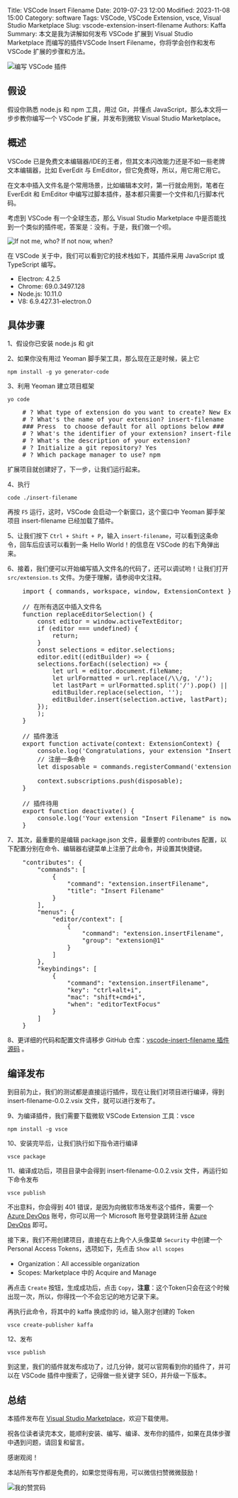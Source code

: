 Title: VSCode Insert Filename
Date: 2019-07-23 12:00
Modified: 2023-11-08 15:00
Category: software
Tags: VSCode, VSCode Extension, vsce, Visual Studio Marketplace
Slug: vscode-extension-insert-filename
Authors: Kaffa
Summary: 本文是我为讲解如何发布 VSCode 扩展到 Visual Studio Marketplace 而编写的插件VSCode Insert Filename，你将学会创作和发布 VSCode 扩展的步骤和方法。


![编写 VSCode 插件](https://kaffa.im/static/img/2019/create-vscode-extension.png "编写 VSCode 插件")

## 假设

假设你熟悉 node.js 和 npm 工具，用过 Git，并懂点 JavaScript，那么本文将一步步教你编写一个 VSCode 扩展，并发布到微软 Visual Studio Marketplace。

## 概述

VSCode 已是免费文本编辑器/IDE的王者，但其文本闪改能力还是不如一些老牌文本编辑器，比如 EverEdit 与 EmEditor，但它免费呀，所以，用它用它用它。

在文本中插入文件名是个常用场景，比如编辑本文时，第一行就会用到，笔者在 EverEdit 和 EmEditor 中编写过脚本插件，基本都只需要一个文件和几行脚本代码。

考虑到 VSCode 有一个全球生态，那么 Visual Studio Marketplace 中是否能找到一个类似的插件呢，答案是：没有。于是，我们做一个呗。

![If not me, who? If not now, when?](https://kaffa.im/static/img/2019/if-not-me-who-if-not-now-when.png "If not me, 
who? If not now, when?")

在 VSCode 关于中，我们可以看到它的技术栈如下，其插件采用 JavaScript 或 TypeScript 编写。

* Electron: 4.2.5
* Chrome: 69.0.3497.128
* Node.js: 10.11.0
* V8: 6.9.427.31-electron.0

## 具体步骤

1、假设你已安装 node.js 和 git

2、如果你没有用过 Yeoman 脚手架工具，那么现在正是时候，装上它

`npm install -g yo generator-code`

3、利用 Yeoman 建立项目框架

`yo code`

<pre>
    # ? What type of extension do you want to create? New Extension (TypeScript)
    # ? What's the name of your extension? insert-filename
    ### Press <Enter> to choose default for all options below ###
    # ? What's the identifier of your extension? insert-filename
    # ? What's the description of your extension?
    # ? Initialize a git repository? Yes
    # ? Which package manager to use? npm
</pre>

扩展项目就创建好了，下一步，让我们运行起来。

4、执行

`code ./insert-filename`

再按 `F5` 运行，这时，VSCode 会启动一个新窗口，这个窗口中 Yeoman 脚手架项目 insert-filename 已经加载了插件。

5、让我们按下 `Ctrl + Shift + P`，输入 `insert-filename`，可以看到这条命令，回车后应该可以看到一条 Hello World！的信息在 VSCode 的右下角弹出来。

6、接着，我们便可以开始编写插入文件名的代码了，还可以调试哟！让我们打开 `src/extension.ts` 文件。为便于理解，请参阅中文注释。
<pre>
    import { commands, workspace, window, ExtensionContext } from 'vscode';

    // 在所有选区中插入文件名
    function replaceEditorSelection() {
        const editor = window.activeTextEditor;
        if (editor === undefined) {
            return;
        }
        const selections = editor.selections;
        editor.edit((editBuilder) => {
        selections.forEach((selection) => {
            let url = editor.document.fileName;
            let urlFormatted = url.replace(/\\/g, '/');
            let lastPart = urlFormatted.split('/').pop() || '';
            editBuilder.replace(selection, '');
            editBuilder.insert(selection.active, lastPart);
        });
        );
    }

    // 插件激活
    export function activate(context: ExtensionContext) {
        console.log('Congratulations, your extension "Insert Filename" is now active!');
        // 注册一条命令
        let disposable = commands.registerCommand('extension.insertFilename', () => replaceEditorSelection());

        context.subscriptions.push(disposable);
    }

    // 插件待用
    export function deactivate() {
        console.log('Your extension "Insert Filename" is now inactive!');
    }
</pre>

7、其次，最重要的是编辑 package.json 文件，最重要的 contributes 配置，以下配置分别在命令、编辑器右键菜单上注册了此命令，并设置其快捷键。

<pre>
    "contributes": {
        "commands": [
            {
                "command": "extension.insertFilename",
                "title": "Insert Filename"
            }
        ],
        "menus": {
            "editor/context": [
                {
                    "command": "extension.insertFilename",
                    "group": "extension@1"
                }
            ]
        },
        "keybindings": [
            {
                "command": "extension.insertFilename",
                "key": "ctrl+alt+i",
                "mac": "shift+cmd+i",
                "when": "editorTextFocus"
            }
        ]
    }
</pre>

8、更详细的代码和配置文件请移步 GitHub 仓库：[vscode-insert-filename 插件源码][3] 。

## 编译发布

到目前为止，我们的测试都是直接运行插件，现在让我们对项目进行编译，得到 insert-filename-0.0.2.vsix 文件，就可以进行发布了。

9、为编译插件，我们需要下载微软 VSCode Extension 工具：vsce

`npm install -g vsce`

10、安装完毕后，让我们执行如下指令进行编译

`vsce package`

11、编译成功后，项目目录中会得到 insert-filename-0.0.2.vsix 文件，再运行如下命令发布

`vsce publish`

不出意料，你会得到 401 错误，是因为向微软市场发布这个插件，需要一个 [Azure DevOps][4] 账号，你可以用一个 Microsoft 账号登录跳转注册 [Azure DevOps][4] 即可。

接下来，我们不用创建项目，直接在右上角个人头像菜单 `Security` 中创建一个 Personal Access Tokens，选项如下，先点击 `Show all scopes`

* Organization：All accessible organization
* Scopes: Marketplace 中的 Acquire and Manage

再点击 `Create` 按钮，生成成功后，点击 `Copy`，**注意**：这个Token只会在这个时候出现一次，所以，你得找一个不会忘记的地方记录下来。

再执行此命令，将其中的 kaffa 换成你的 id，输入刚才创建的 Token

`vsce create-publisher kaffa`

12、发布

`vsce publish`

到这里，我们的插件就发布成功了，过几分钟，就可以官网看到你的插件了，并可以在 VSCode 插件中搜索了，记得做一些关键字 SEO，并升级一下版本。

## 总结

本插件发布在 [Visual Studio Marketplace][4]，欢迎下载使用。

祝各位读者读完本文，能顺利安装、编写、编译、发布你的插件，如果在具体步骤中遇到问题，请回复和留言。

感谢观阅！

本站所有写作都是免费的，如果您觉得有用，可以微信扫赞微微鼓励！

![我的赞赏码](https://kaffa.im/static/img/reward.png "一杯咖啡吸取太阳能量")

[1]: https://kaffa.im/static/img/reward.png
[2]: http://www.everedit.net/
[3]: https://github.com/kaffa/vscode-insert-filename
[4]: https://marketplace.visualstudio.com/items?itemName=kaffa.insert-filename
[5]: https://aka.ms/SignupAzureDevOps
